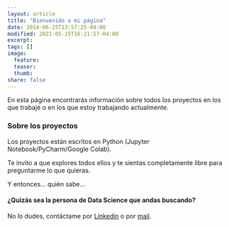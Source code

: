 ```yaml
---
layout: article
title: "Bienvenido a mi página"
date: 2014-06-25T13:57:25-04:00
modified: 2021-05-15T16:21:57-04:00
excerpt:
tags: []
image:
  feature:
  teaser:
  thumb:
share: false
---
```


En esta página encontrarás información sobre todos los proyectos en los que trabajé o en los que estoy trabajando actualmente. 


### Sobre los proyectos

Los proyectos están escritos en Python (Jupyter Notebook/PyCharm/Google Colab). 

Te invito a que explores todos ellos y te sientas completamente libre para preguntarme lo que quieras.

Y entonces... quién sabe...



#### ¿Quizás sea la persona de Data Science que andas buscando?

No lo dudes, contáctame por [Linkedin](https://www.linkedin.com/in/sonia-dosio-revenga-17812245) o por [mail](mailto:sondr62@gmail.com).
